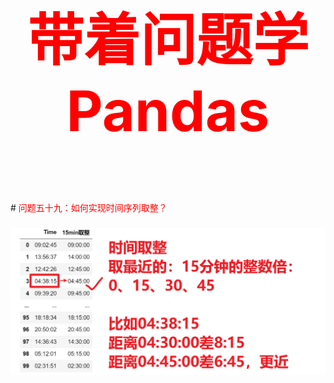 



<p style="font-size: 90px;font-weight: bold;text-align: center;color: red;">带着问题学Pandas</p>
# <font color='red'>问题五十九：如何实现时间序列取整？</font>

### ![](./images/时间取整.png)



